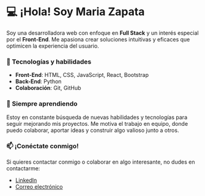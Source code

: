 # 💻 ¡Hola! Soy Maria Zapata

Soy una desarrolladora web con enfoque en **Full Stack** y un interés especial por el **Front-End**. Me apasiona crear soluciones intuitivas y eficaces que optimicen la experiencia del usuario. 

### 🚀 Tecnologías y habilidades
- **Front-End**: HTML, CSS, JavaScript, React, Bootstrap
- **Back-End**: Python
- **Colaboración**: Git, GitHub

### 🌱 Siempre aprendiendo
Estoy en constante búsqueda de nuevas habilidades y tecnologías para seguir mejorando mis proyectos. Me motiva el trabajo en equipo, donde puedo colaborar, aportar ideas y construir algo valioso junto a otros.

### 📫 ¡Conéctate conmigo!
Si quieres contactar conmigo o colaborar en algo interesante, no dudes en contactarme:
- [LinkedIn](www.linkedin.com/in/maria-zapata-715743271)
- [Correo electrónico](mariavzapata0@gmail.com)
